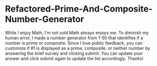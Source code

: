 # Refactored-Prime-And-Composite-Number-Generator
While I enjoy Math, I'm not sold Math always enjoys me. To diminish my human error, I made a number generator from 1-50 that identifies if a number is prime or composite. Since I love public feedback, you can customize if #1 is displayed as a prime, composite, or neither number by answering the brief survey and clicking submit. You can update your answer and click submit again to update the list accordingly. Thanks!
